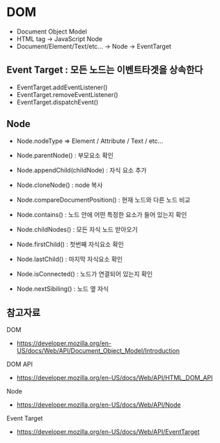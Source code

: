 # DOM
- Document Object Model
- HTML tag -> JavaScript Node
- Document/Element/Text/etc... -> Node -> EventTarget

## Event Target : 모든 노드는 이벤트타겟을 상속한다
- EventTarget.addEventListener()
- EventTarget.removeEventListener()
- EventTarget.dispatchEvent()

## Node
- Node.nodeType => Element / Attribute / Text / etc... 
- Node.parentNode() : 부모요소 확인
- Node.appendChild(childNode) : 자식 요소 추가
- Node.cloneNode() : node 복사
- Node.compareDocumentPosition() : 현재 노드와 다른 노드 비교
- Node.contains() : 노드 안에 어떤 특정한 요소가 들어 있는지 확인

- Node.childNodes() : 모든 자식 노드 받아오기
- Node.firstChild() : 첫번째 자식요소 확인
- Node.lastChild() : 마지막 자식요소 확인
- Node.isConnected() : 노드가 연결되어 있는지 확인
- Node.nextSibiling() : 노드 옆 자식


## 참고자료
DOM
- https://developer.mozilla.org/en-US/docs/Web/API/Document_Object_Model/Introduction

DOM API
- https://developer.mozilla.org/en-US/docs/Web/API/HTML_DOM_API

Node
- https://developer.mozilla.org/en-US/docs/Web/API/Node

Event Target
- https://developer.mozilla.org/en-US/docs/Web/API/EventTarget

